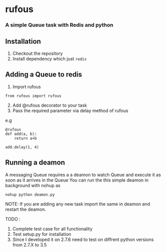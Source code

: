 # rufous
### A simple Queue task with Redis and python


## Installation 
1. Checkout the repository
2. Install dependency which just `redis`

## Adding a Queue to redis
1. Import rufous
```
from rufous import rufous
``` 
2. Add @rufous decorator to your task
3. Pass the required parameter via delay method of rufous 

e.g
```
@rufous
def add(a, b):
    return a+b

add.delay(1, 4)
```
## Running a deamon
A messaging Queue requires a a deamon to watch Queue and execute it as soon as it arrives in the Queue 
You can run the this simple deamon in background with nohup as 

```
nohup python deamon.py
```

NOTE: If you are adding any new task import the same in deamon and restart the deamon. 



TODO : 
1. Complete test case for all functionality
2. Test setup.py for installation
3. Since I developed it on 2.7.6 need to test on diffrent python versions from 2.7.X to 3.5 